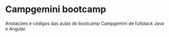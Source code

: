 # Campgemini bootcamp

Anotações e códigos das aulas do bootcamp Campgemini de fullstack Java e Angular
